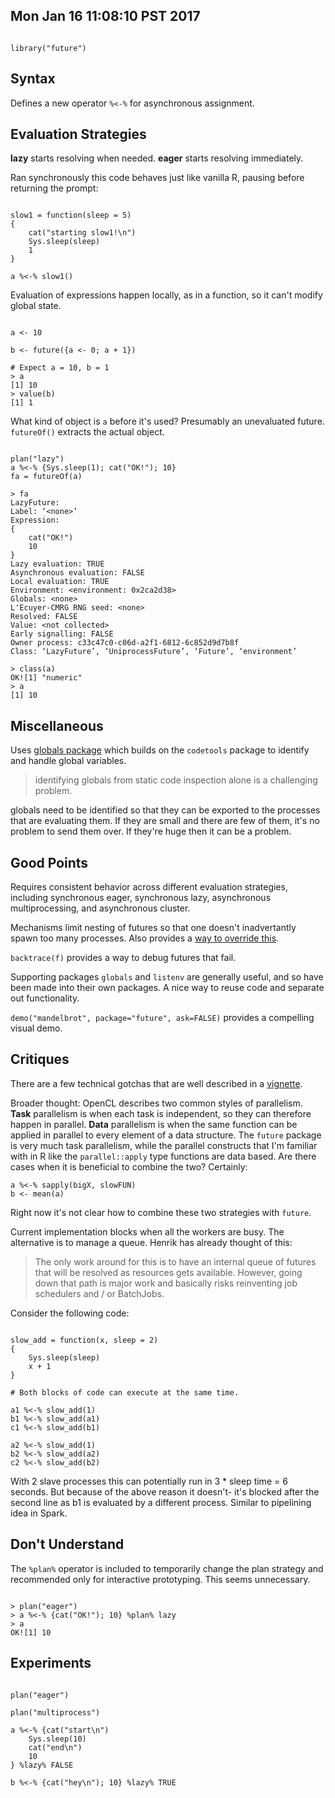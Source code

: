 ## Mon Jan 16 11:08:10 PST 2017

```

library("future")

```

## Syntax

Defines a new operator `%<-%` for asynchronous assignment.

## Evaluation Strategies

__lazy__ starts resolving when needed.
__eager__ starts resolving immediately.

Ran synchronously this code behaves just like vanilla R, pausing before
returning the prompt:
```

slow1 = function(sleep = 5)
{
    cat("starting slow1!\n")
    Sys.sleep(sleep)
    1
}

a %<-% slow1()

```

Evaluation of expressions happen locally, as in a function, so it can't
modify global state.

```

a <- 10

b <- future({a <- 0; a + 1})

# Expect a = 10, b = 1
> a
[1] 10
> value(b)
[1] 1

```

What kind of object is `a` before it's used? Presumably an 
unevaluated future. `futureOf()` extracts the actual object.

```

plan("lazy")
a %<-% {Sys.sleep(1); cat("OK!"); 10}
fa = futureOf(a)

> fa
LazyFuture:
Label: ‘<none>’
Expression:
{
    cat("OK!")
    10
}
Lazy evaluation: TRUE
Asynchronous evaluation: FALSE
Local evaluation: TRUE
Environment: <environment: 0x2ca2d38>
Globals: <none>
L'Ecuyer-CMRG RNG seed: <none>
Resolved: FALSE
Value: <not collected>
Early signalling: FALSE
Owner process: c33c47c0-c06d-a2f1-6812-6c852d9d7b8f
Class: ‘LazyFuture’, ‘UniprocessFuture’, ‘Future’, ‘environment’

> class(a)
OK![1] "numeric"
> a
[1] 10

```


## Miscellaneous

Uses [globals package](https://github.com/HenrikBengtsson/globals) which
builds on the `codetools` package to identify and handle global variables.

> identifying globals from static code inspection alone is a challenging
> problem.

globals need to be identified so that they can be exported to the processes
that are evaluating them. If they are small and there are few of them, it's
no problem to send them over. If they're huge then it can be a problem.

## Good Points

Requires consistent behavior across different evaluation strategies,
including synchronous eager, synchronous lazy, asynchronous
multiprocessing, and asynchronous cluster.

Mechanisms limit nesting of futures so that one doesn't inadvertantly spawn
too many processes. Also provides a [way to override
this](https://cran.r-project.org/web/packages/future/vignettes/future-3-topologies.html).

`backtrace(f)` provides a way to debug futures that fail.

Supporting packages `globals` and `listenv` are generally useful, and so
have been made into their own packages. A nice way to reuse code and
separate out functionality.

`demo("mandelbrot", package="future", ask=FALSE)` provides a compelling
visual demo.

## Critiques

There are a few technical gotchas that are well described in a
[vignette](https://cran.r-project.org/web/packages/future/vignettes/future-2-issues.html).

Broader thought: OpenCL describes two common styles of parallelism.
__Task__ parallelism is when each task is independent, so they can
therefore happen in parallel. __Data__ parallelism is when the same
function can be applied in parallel to every element of a data structure.
The `future` package is very much task parallelism, while the parallel
constructs that I'm familiar with in R like the `parallel::apply` type
functions are data based. Are there cases when it is beneficial to combine
the two? Certainly:

```
a %<-% sapply(bigX, slowFUN)
b <- mean(a)
```

Right now it's not clear how to combine these two strategies with `future`.

Current implementation blocks when all the workers are busy. The
alternative is to manage a queue. Henrik has already thought of this:

> The only work around for this is to have an internal queue of futures
> that will be resolved as resources gets available. However, going down
> that path is major work and basically risks reinventing job schedulers
> and / or BatchJobs.

Consider the following code:

```

slow_add = function(x, sleep = 2)
{
    Sys.sleep(sleep)
    x + 1
}

# Both blocks of code can execute at the same time.

a1 %<-% slow_add(1)
b1 %<-% slow_add(a1)
c1 %<-% slow_add(b1)

a2 %<-% slow_add(1)
b2 %<-% slow_add(a2)
c2 %<-% slow_add(b2)

```

With 2 slave processes this can potentially run in 3 * sleep time = 6 seconds.
But because of the above reason it doesn't- it's blocked after the second
line as b1 is evaluated by a different process. Similar to pipelining idea
in Spark.

## Don't Understand

The `%plan%` operator is included to temporarily change the plan strategy
and recommended only for interactive prototyping. This seems unnecessary.

```

> plan("eager")
> a %<-% {cat("OK!"); 10} %plan% lazy
> a
OK![1] 10

```

## Experiments

```

plan("eager")

plan("multiprocess")

a %<-% {cat("start\n")
    Sys.sleep(10)
    cat("end\n")
    10
} %lazy% FALSE

b %<-% {cat("hey\n"); 10} %lazy% TRUE

```
